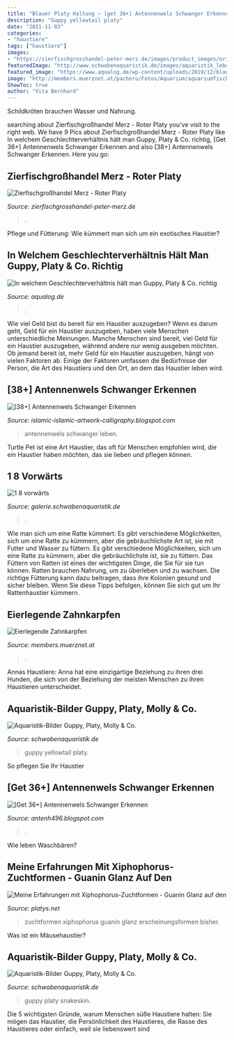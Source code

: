 ```yaml
---
title: "Blauer Platy Haltung ~ [get 36+] Antennenwels Schwanger Erkennen"
description: "Guppy yellowtail platy"
date: "2021-11-03"
categories:
- "haustiere"
tags: ["haustiere"]
images:
- "https://zierfischgrosshandel-peter-merz.de/images/product_images/original_images/0100562.jpg"
featuredImage: "http://www.schwabenaquaristik.de/images/aquaristik_lebendgebaerend/Leopard-Tail-Snakeskin-Guppy.jpg"
featured_image: "https://www.aqualog.de/wp-content/uploads/2019/12/blauer-platy.jpg"
image: "http://members.muerznet.at/pacheru/Fotos/Aquarium/aquariumfische/ringelhechtling.jpg"
ShowToc: true
author: "Vita Bernhard"
---
```



Schildkröten brauchen Wasser und Nahrung.

	

		
searching about Zierfischgroßhandel Merz - Roter Platy you've visit to the right web. We have 9 Pics about Zierfischgroßhandel Merz - Roter Platy like In welchem Geschlechterverhältnis hält man Guppy, Platy &amp; Co. richtig, [Get 36+] Antennenwels Schwanger Erkennen and also [38+] Antennenwels Schwanger Erkennen. Here you go:
		
    
## Zierfischgroßhandel Merz - Roter Platy

<img loading=lazy src="https://zierfischgrosshandel-peter-merz.de/images/product_images/original_images/0100562.jpg" onerror="this.onerror=null;this.src='https://tse4.mm.bing.net/th?id=OIP.wbL_w7mK-w4FqVbfs0jl0QHaE7&amp;pid=15.1';" alt="Zierfischgroßhandel Merz - Roter Platy">

_Source: zierfischgrosshandel-peter-merz.de_

>. 

	

Pflege und Fütterung: Wie kümmert man sich um ein exotisches Haustier?

    
## In Welchem Geschlechterverhältnis Hält Man Guppy, Platy &amp; Co. Richtig

<img loading=lazy src="https://www.aqualog.de/wp-content/uploads/2019/12/blauer-platy.jpg" onerror="this.onerror=null;this.src='https://tse1.mm.bing.net/th?id=OIP.jGi3iQgVxhAERjrLo817UAHaE8&amp;pid=15.1';" alt="In welchem Geschlechterverhältnis hält man Guppy, Platy &amp; Co. richtig">

_Source: aqualog.de_

>. 

	

Wie viel Geld bist du bereit für ein Haustier auszugeben?
Wenn es darum geht, Geld für ein Haustier auszugeben, haben viele Menschen unterschiedliche Meinungen. Manche Menschen sind bereit, viel Geld für ein Haustier auszugeben, während andere nur wenig ausgeben möchten. Ob jemand bereit ist, mehr Geld für ein Haustier auszugeben, hängt von vielen Faktoren ab. Einige der Faktoren umfassen die Bedürfnisse der Person, die Art des Haustiers und den Ort, an dem das Haustier leben wird.

    
## [38+] Antennenwels Schwanger Erkennen

<img loading=lazy src="https://i.ytimg.com/vi/pMhPOX8vc9c/maxresdefault.jpg" onerror="this.onerror=null;this.src='https://tse3.mm.bing.net/th?id=OIP.lS_XTlw-9sva0yPCtjxPtAHaEK&amp;pid=15.1';" alt="[38+] Antennenwels Schwanger Erkennen">

_Source: islamic-islamic-artwork-calligraphy.blogspot.com_

>antennenwels schwanger leben. 

	

Turtle Pet ist eine Art Haustier, das oft für Menschen empfohlen wird, die ein Haustier haben möchten, das sie lieben und pflegen können.

    
## 1 8 Vorwärts

<img loading=lazy src="https://galerie.schwabenaquaristik.de/upload/2018/03/24/20180324002035-f176c8b4.jpg" onerror="this.onerror=null;this.src='https://tse2.mm.bing.net/th?id=OIP.8XbItE_UtrGBq7seceF7KQHaEl&amp;pid=15.1';" alt="1 8 vorwärts">

_Source: galerie.schwabenaquaristik.de_

>. 

	

Wie man sich um eine Ratte kümmert: Es gibt verschiedene Möglichkeiten, sich um eine Ratte zu kümmern, aber die gebräuchlichste Art ist, sie mit Futter und Wasser zu füttern.
Es gibt verschiedene Möglichkeiten, sich um eine Ratte zu kümmern, aber die gebräuchlichste ist, sie zu füttern. Das Füttern von Ratten ist eines der wichtigsten Dinge, die Sie für sie tun können. Ratten brauchen Nahrung, um zu überleben und zu wachsen. Die richtige Fütterung kann dazu beitragen, dass ihre Kolonien gesund und sicher bleiben. Wenn Sie diese Tipps befolgen, können Sie sich gut um Ihr Rattenhaustier kümmern.

    
## Eierlegende Zahnkarpfen

<img loading=lazy src="http://members.muerznet.at/pacheru/Fotos/Aquarium/aquariumfische/ringelhechtling.jpg" onerror="this.onerror=null;this.src='https://tse1.mm.bing.net/th?id=OIP.YZr0OiPXVmJDJ2Qb85IOOQHaEU&amp;pid=15.1';" alt="Eierlegende Zahnkarpfen">

_Source: members.muerznet.at_

>. 

	

Annas Haustiere: Anna hat eine einzigartige Beziehung zu ihren drei Hunden, die sich von der Beziehung der meisten Menschen zu ihren Haustieren unterscheidet.

    
## Aquaristik-Bilder Guppy, Platy, Molly &amp; Co.

<img loading=lazy src="http://www.schwabenaquaristik.de/images/aquaristik_lebendgebaerend/Neon-Yellowtail-German-Guppy.jpg" onerror="this.onerror=null;this.src='https://tse1.mm.bing.net/th?id=OIP.AR_pTZ1YPMhDnbZuf35CPQHaEc&amp;pid=15.1';" alt="Aquaristik-Bilder Guppy, Platy, Molly &amp; Co.">

_Source: schwabenaquaristik.de_

>guppy yellowtail platy. 

	

So pflegen Sie Ihr Haustier

    
## [Get 36+] Antennenwels Schwanger Erkennen

<img loading=lazy src="https://www.tierforum.de/data/attachments/89/89327-adcd389db6e116081b57956e48b82be3.jpg" onerror="this.onerror=null;this.src='https://tse4.mm.bing.net/th?id=OIP.m8FOs0pYsLk0sLOn-4YyWwAAAA&amp;pid=15.1';" alt="[Get 36+] Antennenwels Schwanger Erkennen">

_Source: antenh496.blogspot.com_

>. 

	

Wie leben Waschbären?

    
## Meine Erfahrungen Mit Xiphophorus-Zuchtformen - Guanin Glanz Auf Den

<img loading=lazy src="http://www.platys.net/media/images/XhWolfgangBrandtalphaUNDrot30Sept2012 124_800.jpg" onerror="this.onerror=null;this.src='https://tse1.mm.bing.net/th?id=OIP.7on5NCC_hhyfT6fjQAp3PwHaFU&amp;pid=15.1';" alt="Meine Erfahrungen mit Xiphophorus-Zuchtformen - Guanin Glanz auf den">

_Source: platys.net_

>zuchtformen xiphophorus guanin glanz erscheinungsformen bisher. 

	

Was ist ein Mäusehaustier?

    
## Aquaristik-Bilder Guppy, Platy, Molly &amp; Co.

<img loading=lazy src="http://www.schwabenaquaristik.de/images/aquaristik_lebendgebaerend/Leopard-Tail-Snakeskin-Guppy.jpg" onerror="this.onerror=null;this.src='https://tse4.mm.bing.net/th?id=OIP.ma8KkomMNa2T9gtwZzRJFwHaEc&amp;pid=15.1';" alt="Aquaristik-Bilder Guppy, Platy, Molly &amp; Co.">

_Source: schwabenaquaristik.de_

>guppy platy snakeskin. 

	

Die 5 wichtigsten Gründe, warum Menschen süße Haustiere halten: Sie mögen das Haustier, die Persönlichkeit des Haustieres, die Rasse des Haustieres oder einfach, weil sie liebenswert sind


